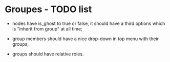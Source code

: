 # Groupes - TODO list

 *  nodes have is_ghost to true or false, it should have a third options which
    is "inherit from group" at all time;

 *  group members should have a nice drop-down in top menu with their groups;

 *  groups should have relative roles.

